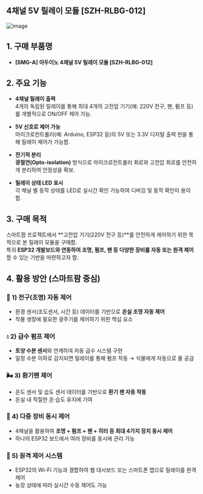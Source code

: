 ## 4채널 5V 릴레이 모듈 [SZH-RLBG-012]

![image](https://github.com/user-attachments/assets/36efe93c-12dc-4045-886a-5e1d942a503f)

## 1. 구매 부품명
- **[SMG-A] 아두이노 4채널 5V 릴레이 모듈 [SZH-RLBG-012]**

## 2. 주요 기능
- **4채널 릴레이 출력**  
  4개의 독립된 릴레이를 통해 최대 4개의 고전압 기기(예: 220V 전구, 팬, 펌프 등)를 개별적으로 ON/OFF 제어 가능.

- **5V 신호로 제어 가능**  
  마이크로컨트롤러(예: Arduino, ESP32 등)의 5V 또는 3.3V 디지털 출력 핀을 통해 릴레이 제어가 가능함.

- **전기적 분리**  
  **광절연(Opto-isolation)** 방식으로 마이크로컨트롤러 회로와 고전압 회로를 안전하게 분리하여 안정성을 확보.

- **릴레이 상태 LED 표시**  
  각 채널 별 동작 상태를 LED로 실시간 확인 가능하여 디버깅 및 동작 확인이 용이함.

## 3. 구매 목적
스마트팜 프로젝트에서 **고전압 기기(220V 전구 등)**를 안전하게 제어하기 위한 목적으로 본 릴레이 모듈을 구매함.  
특히 **ESP32 개발보드와 연동하여 조명, 펌프, 팬 등 다양한 장비를 자동 또는 원격 제어**할 수 있는 기반을 마련하고자 함.

## 4. 활용 방안 (스마트팜 중심)

### 🌱 1) 전구(조명) 자동 제어
- 환경 센서(조도센서, 시간 등) 데이터를 기반으로 **온실 조명 자동 제어**
- 작물 생장에 필요한 광주기를 제어하기 위한 핵심 요소

### 💧 2) 급수 펌프 제어
- **토양 수분 센서**와 연계하여 자동 급수 시스템 구현
- 일정 수분 이하로 감지되면 릴레이를 통해 펌프 작동 → 식물에게 자동으로 물 공급

### 🌬 3) 환기팬 제어
- 온도 센서 및 습도 센서 데이터를 기반으로 **환기 팬 자동 작동**
- 온실 내 적절한 온·습도 유지에 기여

### 🔌 4) 다중 장비 동시 제어
- 4채널을 활용하여 **조명 + 펌프 + 팬 + 히터 등 최대 4가지 장치 동시 제어**
- 하나의 ESP32 보드에서 여러 장비를 동시에 관리 가능

### 📶 5) 원격 제어 시스템
- ESP32의 Wi-Fi 기능과 결합하여 웹 대시보드 또는 스마트폰 앱으로 릴레이를 원격 제어
- 농장 상태에 따라 실시간 수동 제어도 가능



